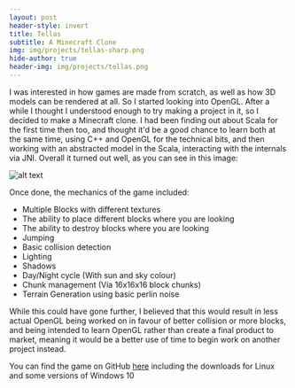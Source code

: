 ```yaml
---
layout: post
header-style: invert
title: Tellas
subtitle: A Minecraft Clone
img: img/projects/tellas-sharp.png
hide-author: true
header-img: img/projects/tellas.png
---
```


I was interested in how games are made from scratch, as well as how 3D models can be rendered at all. So I started looking into OpenGL. After a while I thought I understood enough to try making a project in it, so I decided to make a Minecraft clone. I had been finding out about Scala for the first time then too, and thought it'd be a good chance to learn both at the same time, using C++ and OpenGL for the technical bits, and then working with an abstracted model in the Scala, interacting with the internals via JNI. Overall it turned out well, as you can see in this image:

![alt text](https://black-photon.github.io/images/tellas-sharp.png "A screenshot of the final version of Tellas")

Once done, the mechanics of the game included:
 - Multiple Blocks with different textures
 - The ability to place different blocks where you are looking
 - The ability to destroy blocks where you are looking
 - Jumping
 - Basic collision detection
 - Lighting
 - Shadows
 - Day/Night cycle (With sun and sky colour)
 - Chunk management (Via 16x16x16 block chunks)
 - Terrain Generation using basic perlin noise

While this could have gone further, I believed that this would result in less actual OpenGL being worked on in favour of better collision or more blocks, and being intended to learn OpenGL rather than create a final product to market, meaning it would be a better use of time to begin work on another project instead.

You can find the game on GitHub [here](https://github.com/Black-Photon/Tellas) including the downloads for Linux and some versions of Windows 10